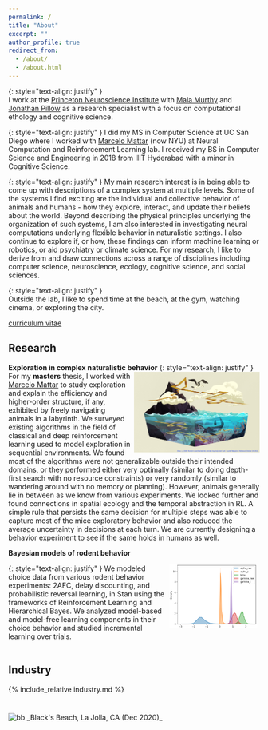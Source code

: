 ```yaml
---
permalink: /
title: "About"
excerpt: ""
author_profile: true
redirect_from: 
  - /about/
  - /about.html
---
```


{: style="text-align: justify" }  
I work at the [Princeton Neuroscience Institute](https://pni.princeton.edu/) with [Mala Murthy](https://murthylab.princeton.edu/) and [Jonathan Pillow](https://pillowlab.princeton.edu/) as a research specialist with a focus on computational ethology and cognitive science.

{: style="text-align: justify" } 
I did my MS in Computer Science at UC San Diego where I worked with [Marcelo Mattar](https://mattarlab.ucsd.edu) (now NYU) at Neural Computation and Reinforcement Learning lab. I received my BS in Computer Science and Engineering in 2018 from IIIT Hyderabad with a minor in Cognitive Science. 

{: style="text-align: justify" }
My main research interest is in being able to come up with descriptions of a complex system at multiple levels. Some of the systems I find exciting are the individual and collective behavior of animals and humans - how they explore, interact, and update their beliefs about the world. Beyond describing the physical principles underlying the organization of such systems, I am also interested in investigating neural computations underlying flexible behavior in naturalistic settings. I also continue to explore if, or how, these findings can inform machine learning or robotics, or aid psychiatry or climate science. For my research, I like to derive from and draw connections across a range of disciplines including computer science, neuroscience, ecology, cognitive science, and social sciences.

{: style="text-align: justify" }  
Outside the lab, I like to spend time at the beach, at the gym, watching cinema, or exploring the city.

[//]: # (Check out my [Bookshelf]&#40;bookshelf.md&#41; to know more.)

[curriculum vitae](/files/UmeshSinglaCV.pdf)

[//]: # (INTERESTS:)

[//]: # (**<u>Computational Ethology</u>** **<u>Ecology</u>** **<u>Machine Learning/RL</u>** **<u>Neuroscience</u>** **<u>Naturalistic Behavior</u>** **<u>Cognitive Science</u>**)

[//]: # (Research)
[//]: # (I am interested in interdisciplinary research problems spanning computer science and naturalistic world &#40;particularly ecology, ethology, and earth sciences&#41;. I like to use a combination of experimental, observational and computational approaches to understand and decipher hidden structure in the natural world.)

Research
--------

**Exploration in complex naturalistic behavior** 
{: style="text-align: justify" }
<img src="/images/woot.jpeg" alt="pretty picture" width="50%" style="padding-left: 1%; float: right;">
For my **masters** thesis, I worked with [Marcelo Mattar](https://www.mattarlab.com) to study exploration and explain the efficiency and higher-order structure, if any, exhibited by freely navigating animals in a labyrinth. We surveyed existing algorithms in the field of classical and deep reinforcement learning used to model exploration in sequential environments. We found most of the algorithms were not generalizable outside their intended domains, or they performed either very optimally (similar to doing depth-first search with no resource constraints) or very randomly (similar to wandering around with no memory or planning). However, animals generally lie in between as we know from various experiments. We looked further and found connections in spatial ecology and the temporal abstraction in RL. A simple rule that persists the same decision for multiple steps was able to capture most of the mice exploratory behavior and also reduced the average uncertainty in decisions at each turn. We are currently designing a behavior experiment to see if the same holds in humans as well.

**Bayesian models of rodent behavior**

{: style="text-align: justify" }
<img src="/images/rldiscountdf_plot_params.png" alt="pretty picture" width="35%" style="padding-right: 1%; float: right;">
We modeled choice data from various rodent behavior experiments: 2AFC, delay discounting, and probabilistic reversal learning, in Stan using the frameworks of Reinforcement Learning and Hierarchical Bayes. We analyzed model-based and model-free learning components in their choice behavior and studied incremental learning over trials.
<br/>
<br/>

[//]: # (<div style="margin-top: 2%"></div>)

[//]: # (<div><hr style="width:20%; margin: auto"></div>)

[//]: # (<br/>)

<!-- Visit [Projects](projects) for academic coursework. -->

Industry
--------
{% include_relative industry.md %}

<img src="/images/IMG_20201228_125037.jpg" alt="bb" style="padding-top: 5%;">
_Black's Beach, La Jolla, CA (Dec 2020)_
